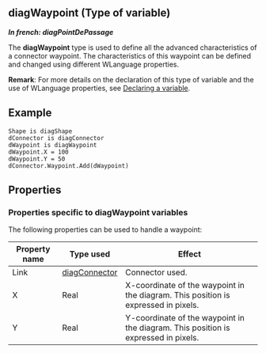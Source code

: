 
## diagWaypoint (Type of variable)

***In french: diagPointDePassage***
			
				



<a name="XUse"></a>
<a name="Use"></a>
<a name="description"></a>
The **diagWaypoint** type is used to define all the advanced characteristics of a connector waypoint. The characteristics of this waypoint can be defined and changed using different WLanguage properties. 

**Remark**: For more details on the declaration of this type of variable and the use of WLanguage properties, see [Declaring a variable](../Motscles/1514032.md).
<a name="Example1"></a>
<a name="sample_code"></a>

## Example


```wl
Shape is diagShape
dConnector is diagConnector
dWaypoint is diagWaypoint
dWaypoint.X = 100
dWaypoint.Y = 50
dConnector.Waypoint.Add(dWaypoint)
```

<a name="PROPS"></a>

## Properties


### Properties specific to diagWaypoint variables 
<a name="properties_specific_diagwaypoint_variables_ELTPARAGRAPHE000025"></a>

The following properties can be used to handle a waypoint:

| Property name | Type used | Effect |
| --- | --- | --- |
| Link | [diagConnector](../WDLang1/1410088454.md) | Connector used. |
| X | Real | X-coordinate of the waypoint in the diagram. This position is expressed in pixels. |
| Y | Real | Y-coordinate of the waypoint in the diagram. This position is expressed in pixels. |



